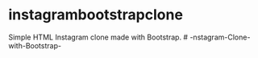 # instagrambootstrapclone
Simple HTML Instagram clone made with Bootstrap.
#   - n s t a g r a m - C l o n e - w i t h - B o o t s t r a p -  
 